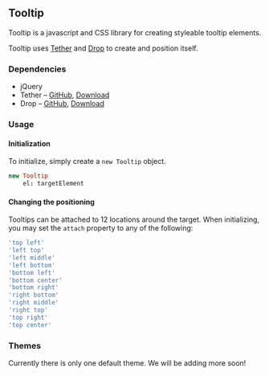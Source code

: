 <link rel="stylesheet" href="/tooltip/css/tooltip-theme-default.css" />
<script src="/tooltip/deps/tether/tether.min.js"></script>
<script src="/tooltip/deps/drop/drop.min.js"></script>
<script src="/tooltip/tooltip.min.js"></script>

## Tooltip

Tooltip is a javascript and CSS library for creating styleable tooltip elements.

Tooltip uses [Tether](http://github.hubspot.com/tether) and [Drop](http://github.hubspot.com/drop) to create and position itself.

### Dependencies

- jQuery
- Tether – [GitHub](https://github.com/HubSpot/tether), [Download](https://github.com/HubSpot/tether/releases)
- Drop – [GitHub](https://github.com/HubSpot/drop), [Download](https://github.com/HubSpot/drop/releases)

### Usage

#### Initialization

To initialize, simply create a `new Tooltip` object.

```coffeescript
new Tooltip
    el: targetElement
```

#### Changing the positioning

Tooltips can be attached to 12 locations around the target. When initializing, you may set the `attach` property to any of the following:

```coffeescript
'top left'
'left top'
'left middle'
'left bottom'
'bottom left'
'bottom center'
'bottom right'
'right bottom'
'right middle'
'right top'
'top right'
'top center'
```

### Themes

Currently there is only one default theme. We will be adding more soon!
